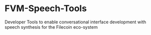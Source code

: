 # FVM-Speech-Tools
Developer Tools to enable conversational interface development with speech synthesis for the Filecoin eco-system
